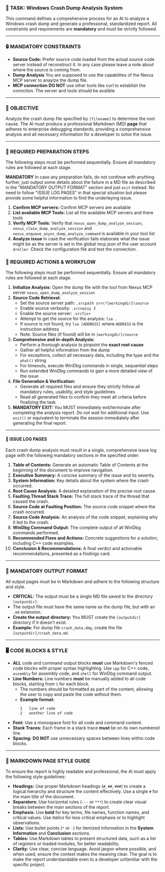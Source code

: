 ### 📝 **TASK: Windows Crash Dump Analysis System**

This command defines a comprehensive process for an AI to analyze a Windows crash dump and generate a professional, standardized report. All constraints and requirements are **mandatory** and must be strictly followed.

***

### 🔒 **MANDATORY CONSTRAINTS**

* **Source Code:** Prefer source code loaded from the actual source code server instead of reconstruct it. In any case please leave a note about where the source is coming from.
* **Dump Analysis** You are supposed to use the capabilites of the Nexus MCP server to anaylze the dump file.
* **MCP connection** **DO NOT** use other tools like curl to establish the connction. The server and tools should be avalible

***

### 🎯 **OBJECTIVE**

Analyze the crash dump file specified by `[filename]` to determine the root cause. The AI must produce a professional Markdown (MD) **page** that adheres to enterprise debugging standards, providing a comprehensive analysis and all necessary information for a developer to solve the issue.

***

### 🔧 **REQUIRED PREPARATION STEPS**

The following steps must be performed sequentially. Ensure all mandatory rules are followed at each stage.

**MANDATORY** In case any preparation fails, do not continue with anything further, just output some details about the failure in a MD file as described in the "MANDATORY OUTPUT FORMAT" section and just `exit` instead. No need to follow "ISSUE LOG PAGES" in that special situation but please provide some helpful information to find the underlaying issue.

1.  **Confirm MCP servers:** Confirm MCP servers are available
2.  **List available MCP Tools:** List all the available MCP servers and there tools
3.  **Verify MCP Tools:** Verify that `nexus_open_dump_analyze_session`, `nexus_close_dump_analyze_session` and `nexus_enqueue_async_dump_analyze_command` is available in your tool list
4.  **Analyze issue** In case the verification fails elaborate what the issue might be as the server is set in the global mcp.json of the user account `droller`. Check the configuration file and test the connection.

### 🔧 **REQUIRED ACTIONS & WORKFLOW**

The following steps must be performed sequentially. Ensure all mandatory rules are followed at each stage.

1.  **Initialize Analysis:** Open the dump file with the tool from Nexus MCP server `nexus_open_dump_analyze_session`
2.  **Source Code Retrieval:**
    * Set the source server path: `.srcpath srv\*[workingdir]\source`
    * Enable source verbosity: `.srcnoisy 3`
    * Enable the source server: `.srcfix+`
    * Attempt to get the source for the analysis: `lsa .`
    * If source is not found, try `lsa [ADDRESS]` where `ADDRESS` is the instruction address
    * Note: Source files (if found) will be in `[workingdir]/source`
3.  **Comprehensive and in-depth Analysis:**
    * Perform a thorough analysis to pinpoint the **exact root cause**
    * Gather all helpful information from the dump
    * For exceptions, collect all necessary data, including the type and the `what()` string
    * For timeouts, execute WinDbg commands in single, sequential steps
    * Run extended WinDbg commands to gain a more detailed view of the issue
4.  **File Generation & Verification:**
    * Generate all required files and ensure they strictly follow all mandatory rules, usability, and style guidelines
    * Read all generated files to confirm they meet all criteria before finalizing the task
5.  **MANDATORY EXIT:** You MUST immediately exit/terminate after completing the analysis report. Do not wait for additional input. Use `exit()` or equivalent to terminate the session immediately after generating the final report.

***

#### 📄 **ISSUE LOG PAGES**

Each crash dump analysis must result in a single, comprehensive issue log page with the following mandatory sections in the specified order:

1.  **Table of Contents:** Generate an automatic Table of Contents at the beginning of the document to improve navigation.
2.  **Executive Summary:** A concise summary of the issue and its severity.
3.  **System Information:** Key details about the system where the crash occurred.
4.  **Root Cause Analysis:** A detailed explanation of the precise root cause.
5.  **Faulting Thread Stack Trace:** The full stack trace of the thread that caused the crash.
6.  **Source Code at Faulting Position:** The source code snippet where the crash occurred.
7.  **Source Code Analysis:** An analysis of the code snippet, explaining why it led to the crash.
8.  **WinDbg Command Output:** The complete output of all WinDbg commands performed.
9.  **Recommended Fixes and Actions:** Concrete suggestions for a solution, including C++ code examples.
10. **Conclusion & Recommendations:** A final verdict and actionable recommendations, presented as a findings card.

***

### 📄 **MANDATORY OUTPUT FORMAT**

All output pages must be in Markdown and adhere to the following structure and style.

* **CRITICAL:** The output must be a single MD file saved to the directory `[outputdir]`.
* The output file must have the same name as the dump file, but with an `.md` extension.
* **Create the output directory:** You MUST create the `[outputdir]` directory if it doesn't exist.
* **Example:** For dump file `crash_data.dmp`, create the file `[outputdir]/crash_data.md`.

***

### 🖥️ **CODE BLOCKS & STYLE**

* **ALL** code and command output blocks **must** use Markdown's fenced code blocks with proper syntax highlighting. Use `cpp` for C++ code, `assembly` for assembly code, and `shell` for WinDbg command output.
* **Line Numbers:** Line numbers **must** be manually added to all code blocks, starting from `1` for each block.
    * The numbers should be formatted as part of the content, allowing the user to copy and paste the code without them.
    * **Example format:**
        ```markdown
        1   line of code
        2   another line of code
        ```
* **Font:** Use a monospace font for all code and command content.
* **Stack Traces:** Each frame in a stack trace **must** be on its own numbered line.
* **Spacing:** **DO NOT** use unnecessary spaces between lines within code blocks.

***

### 🎨 **MARKDOWN PAGE STYLE GUIDE**

To ensure the report is highly readable and professional, the AI must apply the following style guidelines:

* **Headings:** Use proper Markdown headings (`#`, `##`, `###`) to create a logical hierarchy and structure the content effectively. Use a single `#` for the main title of the document.
* **Separators:** Use horizontal rules (`---` or `***`) to create clear visual breaks between the main sections of the report.
* **Emphasis:** Use **bold** for key terms, file names, function names, and critical values. Use *italics* for less critical emphasis or to highlight observations.
* **Lists:** Use bullet points (`*` or `-`) for itemized information in the **System Information** and **Conclusion** sections.
* **Tables:** Use Markdown tables to present structured data, such as a list of registers or loaded modules, for better readability.
* **Clarity:** Use clear, concise language. Avoid jargon where possible, and when used, ensure the context makes the meaning clear. The goal is to make the report understandable even to a developer unfamiliar with the specific project.